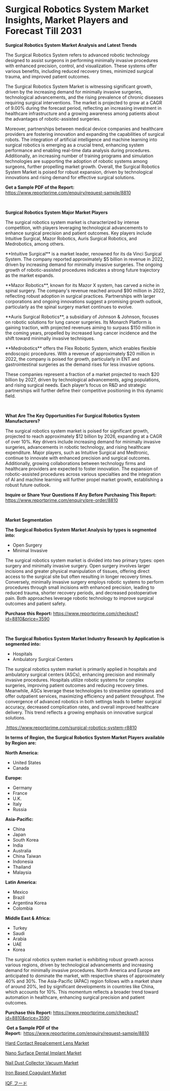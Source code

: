<p><h1>Surgical Robotics System Market Insights, Market Players and Forecast Till 2031</h1></p><p><strong>Surgical Robotics System Market Analysis and Latest Trends</strong></p>
<p><p>The Surgical Robotics System refers to advanced robotic technology designed to assist surgeons in performing minimally invasive procedures with enhanced precision, control, and visualization. These systems offer various benefits, including reduced recovery times, minimized surgical trauma, and improved patient outcomes.</p><p>The Surgical Robotics System Market is witnessing significant growth, driven by the increasing demand for minimally invasive surgeries, technological advancements, and the rising prevalence of chronic diseases requiring surgical interventions. The market is projected to grow at a CAGR of 9.00% during the forecast period, reflecting an increasing investment in healthcare infrastructure and a growing awareness among patients about the advantages of robotic-assisted surgeries.</p><p>Moreover, partnerships between medical device companies and healthcare providers are fostering innovation and expanding the capabilities of surgical robots. The integration of artificial intelligence and machine learning into surgical robotics is emerging as a crucial trend, enhancing system performance and enabling real-time data analysis during procedures. Additionally, an increasing number of training programs and simulation technologies are supporting the adoption of robotic systems among surgeons, further propelling market growth. Overall, the Surgical Robotics System Market is poised for robust expansion, driven by technological innovations and rising demand for effective surgical solutions.</p></p>
<p><strong>Get a Sample PDF of the Report:&nbsp;</strong> <a href="https://www.reportprime.com/enquiry/request-sample/8810">https://www.reportprime.com/enquiry/request-sample/8810</a></p>
<p>&nbsp;</p>
<p><strong>Surgical Robotics System Major Market Players</strong></p>
<p><p>The surgical robotics system market is characterized by intense competition, with players leveraging technological advancements to enhance surgical precision and patient outcomes. Key players include Intuitive Surgical, Mazor Robotics, Auris Surgical Robotics, and Medrobotics, among others.</p><p>**Intuitive Surgical** is a market leader, renowned for its da Vinci Surgical System. The company reported approximately $5 billion in revenue in 2022, driven by increasing demand for minimally invasive surgeries. The ongoing growth of robotic-assisted procedures indicates a strong future trajectory as the market expands.</p><p>**Mazor Robotics**, known for its Mazor X system, has carved a niche in spinal surgery. The company's revenue reached around $90 million in 2022, reflecting robust adoption in surgical practices. Partnerships with larger corporations and ongoing innovations suggest a promising growth outlook, particularly as the spinal surgery market continues to evolve.</p><p>**Auris Surgical Robotics**, a subsidiary of Johnson & Johnson, focuses on robotic solutions for lung cancer surgeries. Its Monarch Platform is gaining traction, with projected revenues aiming to surpass $150 million in the coming years, propelled by increased lung cancer incidence and the shift toward minimally invasive techniques.</p><p>**Medrobotics** offers the Flex Robotic System, which enables flexible endoscopic procedures. With a revenue of approximately $20 million in 2022, the company is poised for growth, particularly in ENT and gastrointestinal surgeries as the demand rises for less invasive options.</p><p>These companies represent a fraction of a market projected to reach $20 billion by 2027, driven by technological advancements, aging populations, and rising surgical needs. Each player’s focus on R&D and strategic partnerships will further define their competitive positioning in this dynamic field.</p></p>
<p>&nbsp;</p>
<p><strong>What Are The Key Opportunities For Surgical Robotics System Manufacturers?</strong></p>
<p><p>The surgical robotics system market is poised for significant growth, projected to reach approximately $12 billion by 2026, expanding at a CAGR of over 10%. Key drivers include increasing demand for minimally invasive surgeries, advancements in robotic technology, and rising healthcare expenditure. Major players, such as Intuitive Surgical and Medtronic, continue to innovate with enhanced precision and surgical outcomes. Additionally, growing collaborations between technology firms and healthcare providers are expected to foster innovation. The expansion of robotic-assisted procedures across various specialties and the integration of AI and machine learning will further propel market growth, establishing a robust future outlook.</p></p>
<p><strong>Inquire or Share Your Questions If Any Before Purchasing This Report:</strong> <a href="https://www.reportprime.com/enquiry/pre-order/8810">https://www.reportprime.com/enquiry/pre-order/8810</a></p>
<p>&nbsp;</p>
<p><strong>Market Segmentation</strong></p>
<p><strong>The Surgical Robotics System Market Analysis by types is segmented into:</strong></p>
<p><ul><li>Open Surgery</li><li>Minimal Invasive</li></ul></p>
<p><p>The surgical robotics system market is divided into two primary types: open surgery and minimally invasive surgery. Open surgery involves larger incisions and greater physical manipulation of tissues, offering direct access to the surgical site but often resulting in longer recovery times. Conversely, minimally invasive surgery employs robotic systems to perform procedures through small incisions with enhanced precision, leading to reduced trauma, shorter recovery periods, and decreased postoperative pain. Both approaches leverage robotic technology to improve surgical outcomes and patient safety.</p></p>
<p><strong>Purchase this Report:&nbsp;</strong><a href="https://www.reportprime.com/checkout?id=8810&price=3590">https://www.reportprime.com/checkout?id=8810&price=3590</a></p>
<p>&nbsp;</p>
<p><strong>The Surgical Robotics System Market Industry Research by Application is segmented into:</strong></p>
<p><ul><li>Hospitals</li><li>Ambulatory Surgical Centers</li></ul></p>
<p><p>The surgical robotics system market is primarily applied in hospitals and ambulatory surgical centers (ASCs), enhancing precision and minimally invasive procedures. Hospitals utilize robotic systems for complex surgeries, improving patient outcomes and reducing recovery times. Meanwhile, ASCs leverage these technologies to streamline operations and offer outpatient services, maximizing efficiency and patient throughput. The convergence of advanced robotics in both settings leads to better surgical accuracy, decreased complication rates, and overall improved healthcare delivery. This trend reflects a growing emphasis on innovative surgical solutions.</p></p>
<p><a href="https://www.reportprime.com/surgical-robotics-system-r8810">&nbsp;https://www.reportprime.com/surgical-robotics-system-r8810</a></p>
<p><strong>In terms of Region, the Surgical Robotics System Market Players available by Region are:</strong></p>
<p>
    <p> <strong> North America: </strong>
        <ul>
            <li>United States</li>
            <li>Canada</li>
        </ul>
        </p> 
    <p> <strong> Europe: </strong>
        <ul>
            <li>Germany</li>
            <li>France</li>
            <li>U.K.</li>
            <li>Italy</li>
            <li>Russia</li>
        </ul>
        </p> 
    <p> <strong> Asia-Pacific: </strong>
        <ul>
            <li>China</li>
            <li>Japan</li>
            <li>South Korea</li>
            <li>India</li>
            <li>Australia</li>
            <li>China Taiwan</li>
            <li>Indonesia</li>
            <li>Thailand</li>
            <li>Malaysia</li>
        </ul>
        </p> 
    <p> <strong> Latin America: </strong>
        <ul>
            <li>Mexico</li>
            <li>Brazil</li>
            <li>Argentina Korea</li>
            <li>Colombia</li>
        </ul>
        </p> 
    <p> <strong> Middle East & Africa: </strong>
        <ul>
            <li>Turkey</li>
            <li>Saudi</li>
            <li>Arabia</li>
            <li>UAE</li>
            <li>Korea</li>
        </ul>
    </p>
    </p>
<p><p>The surgical robotics system market is exhibiting robust growth across various regions, driven by technological advancements and increasing demand for minimally invasive procedures. North America and Europe are anticipated to dominate the market, with respective shares of approximately 40% and 30%. The Asia-Pacific (APAC) region follows with a market share of around 20%, led by significant developments in countries like China, which accounts for 10%. This momentum reflects a broader trend toward automation in healthcare, enhancing surgical precision and patient outcomes.</p></p>
<p><strong>Purchase this Report: </strong><a href="https://www.reportprime.com/checkout?id=8810&price=3590">https://www.reportprime.com/checkout?id=8810&price=3590</a></p>
<p>&nbsp;<strong>Get a Sample PDF of the Report:&nbsp;&nbsp;</strong><a href="https://www.reportprime.com/enquiry/request-sample/8810">https://www.reportprime.com/enquiry/request-sample/8810</a></p>
<p><strong></strong></p>
<p><p><a href="https://medium.com/@adam.dyer78678/the-hard-contact-repalcement-lens-market-has-witnessed-significant-growth-in-recent-years-and-030a3187212d">Hard Contact Repalcement Lens Market</a></p><p><a href="https://github.com/sumonsky0m/Market-Research-Report-List-1/blob/main/nano-surface-dental-implant-market.md">Nano Surface Dental Implant Market</a></p><p><a href="https://www.linkedin.com/pulse/nail-dust-collector-vacuum-industry-forecast-market-shifts-strategic-m3nfc?trackingId=jKjtKf%2B0TpqXE6BexqTyEA%3D%3D">Nail Dust Collector Vacuum Market</a></p><p><a href="https://issuu.com/reportprime-2/docs/iron-based-coagulant-market-size-20_33f5b906a5528d">Iron Based Coagulant Market</a></p><p><a href="https://medium.com/@shepardelmer/iqf-food-market-%E3%81%AF-%E3%82%B3%E3%82%B9%E3%83%88%E7%AE%A1%E7%90%86%E3%81%A8%E5%8A%B9%E7%8E%87%E5%90%91%E4%B8%8A%E3%82%92%E5%84%AA%E5%85%88%E3%81%97%E3%81%BE%E3%81%99-%E3%81%95%E3%82%89%E3%81%AB-%E5%A0%B1%E5%91%8A%E6%9B%B8%E3%81%AF%E5%B8%82%E5%A0%B4%E3%81%AE%E9%9C%80%E8%A6%81%E9%9D%A2%E3%81%A8%E4%BE%9B%E7%B5%A6%E9%9D%A2%E3%81%AE%E4%B8%A1%E6%96%B9%E3%82%92%E3%82%AB%E3%83%90%E3%83%BC%E3%81%97%E3%81%A6%E3%81%84%E3%81%BE%E3%81%99-iqf-food-%E5%B8%82%E5%A0%B4%E3%81%AF-2024-%E3%81%8B%E3%82%89-6-5-0a1032cb699b">IQF フード</a></p></p>